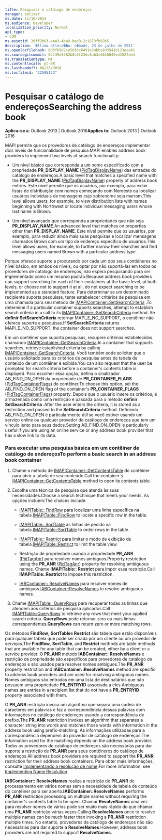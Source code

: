 ```yaml
---
title: Pesquisar o catálogo de endereços
manager: soliver
ms.date: 11/16/2014
ms.audience: Developer
localization_priority: Normal
api_type:
- COM
ms.assetid: 20ff2b63-e4a3-4ba9-bad0-2c1873fb69b5
description: '�ltima altera��o: s�bado, 23 de julho de 2011'
ms.openlocfilehash: 0d3fb5d2ce5036c6491e24bba8d3541b123eaab1
ms.sourcegitcommit: 0cf39e5382b8c6f236c8a63c6036849ed3527ded
ms.translationtype: MT
ms.contentlocale: pt-BR
ms.lasthandoff: 08/23/2018
ms.locfileid: "22595122"
---
```

# <a name="searching-the-address-book"></a><span data-ttu-id="e2553-103">Pesquisar o catálogo de endereços</span><span class="sxs-lookup"><span data-stu-id="e2553-103">Searching the address book</span></span>

<span data-ttu-id="e2553-104">**Aplica-se a**: Outlook 2013 | Outlook 2016</span><span class="sxs-lookup"><span data-stu-id="e2553-104">**Applies to**: Outlook 2013 | Outlook 2016</span></span> 
  
<span data-ttu-id="e2553-105">MAPI permite que os provedores de catálogo de endereços implementar dois níveis de funcionalidade de pesquisa:</span><span class="sxs-lookup"><span data-stu-id="e2553-105">MAPI enables address book providers to implement two levels of search functionality:</span></span>
  
- <span data-ttu-id="e2553-106">Um nível básico que corresponda a um nome especificado com a propriedade **PR_DISPLAY_NAME** ([PidTagDisplayName](pidtagdisplayname-canonical-property.md)) das entradas do catálogo de endereços.</span><span class="sxs-lookup"><span data-stu-id="e2553-106">A basic level that matches a specified name with the **PR_DISPLAY_NAME** ([PidTagDisplayName](pidtagdisplayname-canonical-property.md)) property of address book entries.</span></span> <span data-ttu-id="e2553-107">Este nível permite que os usuários, por exemplo, para exibir listas de distribuição com nomes começando com Noroeste ou localizar usuários individuais de mensagens cujo sobrenome seja marrom.</span><span class="sxs-lookup"><span data-stu-id="e2553-107">This level allows users, for example, to view distribution lists with names beginning with Northwest or locate individual messaging users whose last name is Brown.</span></span>
    
- <span data-ttu-id="e2553-108">Um nível avançado que corresponda a propriedades que não seja **PR_DISPLAY_NAME**.</span><span class="sxs-lookup"><span data-stu-id="e2553-108">An advanced level that matches on properties other than **PR_DISPLAY_NAME**.</span></span> <span data-ttu-id="e2553-109">Este nível permite que os usuários, por exemplo, para reduzir ainda mais suas pesquisas e localizar mensagens chamados Brown com um tipo de endereço específico de usuários.</span><span class="sxs-lookup"><span data-stu-id="e2553-109">This level allows users, for example, to further narrow their searches and find messaging users named Brown with a particular address type.</span></span>
    
<span data-ttu-id="e2553-110">Porque oferece suporte a procurando por cada um dos seus contêineres no nível básico, em ambos os níveis, ou optar por não suportá-las em todos os provedores de catálogo de endereços, não espera pesquisando para ser implementado como um recurso padrão.</span><span class="sxs-lookup"><span data-stu-id="e2553-110">Because address book providers can support searching for each of their containers at the basic level, at both levels, or choose not to support it at all, do not expect searching to be implemented as a standard feature.</span></span> <span data-ttu-id="e2553-111">Para determinar se um determinado recipiente suporta pesquisas, tente estabelecer critérios de pesquisa em uma chamada para seu método de [IMAPIContainer::SetSearchCriteria](imapicontainer-setsearchcriteria.md) .</span><span class="sxs-lookup"><span data-stu-id="e2553-111">To determine if a particular container supports searches, attempt to establish search criteria in a call to its [IMAPIContainer::SetSearchCriteria](imapicontainer-setsearchcriteria.md) method.</span></span> <span data-ttu-id="e2553-112">Se **definir SetSearchCriteria** retornar MAPI_E_NO_SUPPORT, o contêiner não oferece suporte a pesquisas.</span><span class="sxs-lookup"><span data-stu-id="e2553-112">If **SetSearchCriteria** returns MAPI_E_NO_SUPPORT, the container does not support searches.</span></span> 
  
<span data-ttu-id="e2553-113">Em um contêiner que suporta pesquisas, recupere critérios estabelecidos chamando [IMAPIContainer::GetSearchCriteria](imapicontainer-getsearchcriteria.md).</span><span class="sxs-lookup"><span data-stu-id="e2553-113">In a container that supports searches, retrieve established criteria by calling [IMAPIContainer::GetSearchCriteria](imapicontainer-getsearchcriteria.md).</span></span> <span data-ttu-id="e2553-114">Você também pode solicitar que o usuário solicitado para os critérios de pesquisa antes de tabela de conteúdo de um contêiner é exibida.</span><span class="sxs-lookup"><span data-stu-id="e2553-114">You can also request that the user be prompted for search criteria before a container's contents table is displayed.</span></span> <span data-ttu-id="e2553-115">Para escolher essa opção, defina o sinalizador AB_FIND_ON_OPEN da propriedade de **PR_CONTAINER_FLAGS** ([PidTagContainerFlags](pidtagcontainerflags-canonical-property.md)) do contêiner.</span><span class="sxs-lookup"><span data-stu-id="e2553-115">To choose this option, set the AB_FIND_ON_OPEN flag of the container's **PR_CONTAINER_FLAGS** ([PidTagContainerFlags](pidtagcontainerflags-canonical-property.md)) property.</span></span> <span data-ttu-id="e2553-116">Depois que o usuário insere os critérios, é armazenada como uma restrição e passada para o método **definir SetSearchCriteria** .</span><span class="sxs-lookup"><span data-stu-id="e2553-116">After the user enters the criteria, it is stored as a restriction and passed to the **SetSearchCriteria** method.</span></span> <span data-ttu-id="e2553-117">Definindo AB_FIND_ON_OPEN é particularmente útil se você estiver usando um serviço online ou qualquer provedor de catálogo de endereços que tem um vínculo lento para seus dados.</span><span class="sxs-lookup"><span data-stu-id="e2553-117">Setting AB_FIND_ON_OPEN is particularly useful if you are using an online service or any address book provider that has a slow link to its data.</span></span> 
  
### <a name="to-perform-a-basic-search-in-an-address-book-container"></a><span data-ttu-id="e2553-118">Para executar uma pesquisa básica em um contêiner de catálogo de endereços</span><span class="sxs-lookup"><span data-stu-id="e2553-118">To perform a basic search in an address book container</span></span>
  
1. <span data-ttu-id="e2553-119">Chame o método de [IMAPIContainer::GetContentsTable](imapicontainer-getcontentstable.md) do contêiner para abrir a tabela de seu conteúdo.</span><span class="sxs-lookup"><span data-stu-id="e2553-119">Call the container's [IMAPIContainer::GetContentsTable](imapicontainer-getcontentstable.md) method to open its contents table.</span></span> 
    
2. <span data-ttu-id="e2553-120">Escolha uma técnica de pesquisa que atenda às suas necessidades.</span><span class="sxs-lookup"><span data-stu-id="e2553-120">Choose a search technique that meets your needs.</span></span> <span data-ttu-id="e2553-121">As opções incluem:</span><span class="sxs-lookup"><span data-stu-id="e2553-121">The choices include:</span></span>
    
   - <span data-ttu-id="e2553-122">[IMAPITable:: FindRow](imapitable-findrow.md) para localizar uma linha específica na tabela.</span><span class="sxs-lookup"><span data-stu-id="e2553-122">[IMAPITable::FindRow](imapitable-findrow.md) to locate a specific row in the table.</span></span> 
    
   - <span data-ttu-id="e2553-123">[IMAPITable:: SortTable](imapitable-sorttable.md) às linhas de pedido na tabela.</span><span class="sxs-lookup"><span data-stu-id="e2553-123">[IMAPITable::SortTable](imapitable-sorttable.md) to order rows in the table.</span></span> 
    
   - <span data-ttu-id="e2553-124">[IMAPITable:: Restrict](imapitable-restrict.md) para limitar o modo de exibição de tabela.</span><span class="sxs-lookup"><span data-stu-id="e2553-124">[IMAPITable::Restrict](imapitable-restrict.md) to limit the table view.</span></span> 
    
   - <span data-ttu-id="e2553-125">Restrição de propriedade usando a propriedade **PR_ANR** ([PidTagAnr](pidtaganr-canonical-property.md)) para resolver nomes ambíguos.</span><span class="sxs-lookup"><span data-stu-id="e2553-125">Property restriction using the **PR_ANR** ([PidTagAnr](pidtaganr-canonical-property.md)) property for resolving ambiguous names.</span></span> <span data-ttu-id="e2553-126">Chame **IMAPITable:: Restrict** para impor essa restrição.</span><span class="sxs-lookup"><span data-stu-id="e2553-126">Call **IMAPITable::Restrict** to impose this restriction.</span></span> 
    
   - <span data-ttu-id="e2553-127">[IABContainer:: ResolveNames](iabcontainer-resolvenames.md) para resolver nomes de ambíguos.</span><span class="sxs-lookup"><span data-stu-id="e2553-127">[IABContainer::ResolveNames](iabcontainer-resolvenames.md) to resolve ambiguous names.</span></span> 
    
3. <span data-ttu-id="e2553-128">Chame [IMAPITable:: QueryRows](imapitable-queryrows.md) para recuperar todas as linhas que atendem aos critérios de pesquisa aplicados.</span><span class="sxs-lookup"><span data-stu-id="e2553-128">Call [IMAPITable::QueryRows](imapitable-queryrows.md) to retrieve any rows that meet your applied search criteria.</span></span> <span data-ttu-id="e2553-129">**QueryRows** pode retornar zero ou mais linhas correspondentes.</span><span class="sxs-lookup"><span data-stu-id="e2553-129">**QueryRows** can return zero or more matching rows.</span></span> 
    
<span data-ttu-id="e2553-130">Os métodos **FindRow**, **SortTable**e **Restrict** são tabela que estão disponíveis para qualquer tabela que pode ser criada por um cliente ou um provedor de serviços.</span><span class="sxs-lookup"><span data-stu-id="e2553-130">The **FindRow**, **SortTable**, and **Restrict** methods are table methods that are available for any table that can be created, either by a client or a service provider.</span></span> <span data-ttu-id="e2553-131">O **PR\_ANR** método **IABContainer:: ResolveNames** e restrição de propriedade são específicos para provedores de catálogo de endereços e são usados para resolver nomes ambíguos.</span><span class="sxs-lookup"><span data-stu-id="e2553-131">The **PR\_ANR** property restriction and **IABContainer::ResolveNames** method are specific to address book providers and are used for resolving ambiguous names.</span></span> <span data-ttu-id="e2553-132">Nomes ambíguos são entradas em uma lista de destinatários que não possuem uma propriedade **PR_ENTRYID** associada a eles.</span><span class="sxs-lookup"><span data-stu-id="e2553-132">Ambiguous names are entries in a recipient list that do not have a **PR_ENTRYID** property associated with them.</span></span> 
  
<span data-ttu-id="e2553-133">O **PR\_ANR** restrição invoca um algoritmo que separa uma cadeia de caracteres em palavras e faz a correspondência dessas palavras com informações no catálogo de endereços usando a correspondência de prefixo.</span><span class="sxs-lookup"><span data-stu-id="e2553-133">The **PR\_ANR** restriction invokes an algorithm that separates a character string into words and matches those words with information in the address book using prefix-matching.</span></span> <span data-ttu-id="e2553-134">As informações utilizadas para a correspondência dependem do provedor de catálogo de endereços.</span><span class="sxs-lookup"><span data-stu-id="e2553-134">The information used for the matching depends on the address book provider.</span></span> <span data-ttu-id="e2553-135">Todos os provedores de catálogo de endereços são necessárias para dar suporte a restrição de **PR_ANR** para seus contêineres do catálogo de endereços.</span><span class="sxs-lookup"><span data-stu-id="e2553-135">All address book providers are required to support the **PR_ANR** restriction for their address book containers.</span></span> <span data-ttu-id="e2553-136">Para obter mais informações, consulte [Implementando a resolução de nome](implementing-name-resolution.md).</span><span class="sxs-lookup"><span data-stu-id="e2553-136">For more information, see [Implementing Name Resolution](implementing-name-resolution.md).</span></span>
  
<span data-ttu-id="e2553-137">**IABContainer:: ResolveNames** realiza a restrição de **PR_ANR** de processamento em vários nomes sem a necessidade de tabela de conteúdo do contêiner para ser aberto.</span><span class="sxs-lookup"><span data-stu-id="e2553-137">**IABContainer::ResolveNames** performs **PR_ANR** restriction processing on multiple names without requiring the container's contents table to be open.</span></span> <span data-ttu-id="e2553-138">Chamar **ResolveNames** uma vez para resolver nomes de vários pode ser muito mais rápido do que chamar uma **PR\_ANR** restrição várias vezes.</span><span class="sxs-lookup"><span data-stu-id="e2553-138">Calling **ResolveNames** once to resolve multiple names can be much faster than invoking a **PR\_ANR** restriction multiple times.</span></span> <span data-ttu-id="e2553-139">No entanto, provedores de catálogo de endereços não são necessárias para dar suporte a **ResolveNames**.</span><span class="sxs-lookup"><span data-stu-id="e2553-139">However, address book providers are not required to support **ResolveNames**.</span></span>
  


